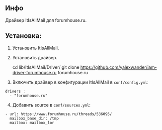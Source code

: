## Инфо

Драйвер ItIsAllMail для forumhouse.ru.

## Установка:

1) Установить ItIsAllMail.
2) Установить драйвер.

    cd lib/ItIsAllMail/Driver/
    git clone https://github.com/yalexwander/iam-driver-forumhouse.ru forumhouse.ru

3) Включить драйвер в конфигурации ItIsAllMail в `conf/config.yml`:

```
drivers :
  - "forumhouse.ru"
```

4) Добавить source в `conf/sources.yml`:

```
- url: https://www.forumhouse.ru/threads/536095/
  mailbox_base_dir: /tmp
  mailbox: mailbox_lor
```

